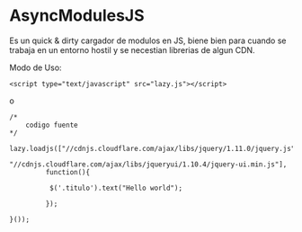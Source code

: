AsyncModulesJS
==============

Es un quick & dirty cargador de modulos en JS, biene bien para cuando se trabaja en un entorno hostil y se necestian librerias de algun CDN. 

Modo de Uso: 

	<script type="text/javascript" src="lazy.js"></script>

o

	/*
	    codigo fuente 
	*/

	lazy.loadjs(["//cdnjs.cloudflare.com/ajax/libs/jquery/1.11.0/jquery.js", 
			       "//cdnjs.cloudflare.com/ajax/libs/jqueryui/1.10.4/jquery-ui.min.js"], 
			 function(){

			  $('.titulo').text("Hello world");
			 
			 });

	}());
	
